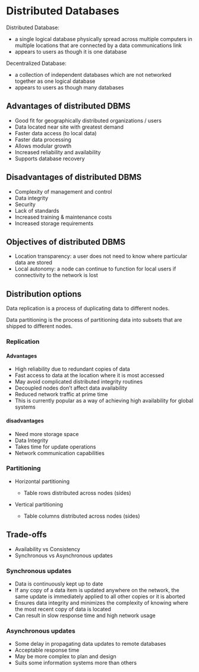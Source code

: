 # Distributed Databases

Distributed Database:

- a single logical database physically spread across multiple computers in multiple locations that are connected by a data communications link
- appears to users as though it is one database

Decentralized Database:

- a collection of independent databases which are not networked together as one logical database
- appears to users as though many databases

## Advantages of distributed DBMS

- Good fit for geographically distributed organizations / users
- Data located near site with greatest demand
- Faster data access (to local data)
- Faster data processing
- Allows modular growth
- Increased reliability and availability
- Supports database recovery

## Disadvantages of distributed DBMS

- Complexity of management and control
- Data integrity
- Security
- Lack of standards
- Increased training & maintenance costs
- Increased storage requirements

## Objectives of distributed DBMS

- Location transparency: a user does not need to know where particular data are stored
- Local autonomy: a node can continue to function for local users if connectivity to the network is lost

## Distribution options

Data replication is a process of duplicating data to different nodes.

Data partitioning is the process of partitioning data into subsets that are shipped to different nodes.

### Replication

#### Advantages

- High reliability due to redundant copies of data
- Fast access to data at the location where it is most accessed
- May avoid complicated distributed integrity routines
- Decoupled nodes don’t affect data availability
- Reduced network traffic at prime time
- This is currently popular as a way of achieving high availability for global systems

#### disadvantages

- Need more storage space
- Data Integrity
- Takes time for update operations
- Network communication capabilities

### Partitioning

- Horizontal partitioning

    - Table rows distributed across nodes (sides)
- Vertical partitioning

    - Table columns distributed across nodes (sides)


## Trade-offs

- Availability vs Consistency
- Synchronous vs Asynchronous updates

### Synchronous updates

- Data is continuously kept up to date
- If any copy of a data item is updated anywhere on the network, the same update is immediately applied to all other copies or it is aborted
- Ensures data integrity and minimizes the complexity of knowing where the most recent copy of data is located
- Can result in slow response time and high network usage


### Asynchronous updates

- Some delay in propagating data updates to remote databases
- Acceptable response time
- May be more complex to plan and design
- Suits some information systems more than others
